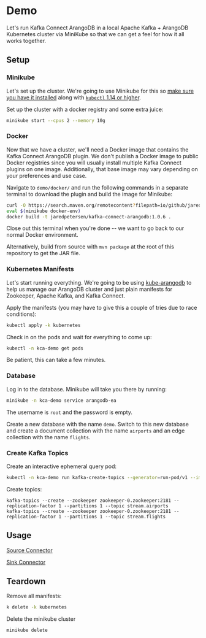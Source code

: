 # Demo
Let's run Kafka Connect ArangoDB in a local Apache Kafka + ArangoDB Kubernetes cluster via MiniKube so that we can get a feel for how it all works together.

## Setup
### Minikube
Let's set up the cluster. We're going to use Minikube for this so [make sure you have it installed](https://minikube.sigs.k8s.io/docs/start/) along with [`kubectl` 1.14 or higher](https://kubernetes.io/docs/tasks/tools/install-kubectl/).

Set up the cluster with a docker registry and some extra juice:
```bash
minikube start --cpus 2 --memory 10g
```

### Docker
Now that we have a cluster, we'll need a Docker image that contains the Kafka Connect ArangoDB plugin. We don't publish a Docker image to public Docker registries since you will usually install multiple Kafka Connect plugins on one image. Additionally, that base image may vary depending on your preferences and use case.

Navigate to `demo/docker/` and run the following commands in a separate terminal to download the plugin and build the image for Minikube:
```bash
curl -O https://search.maven.org/remotecontent?filepath=io/github/jaredpetersen/kafka-connect-arangodb/1.0.6/kafka-connect-arangodb-1.0.6.jar
eval $(minikube docker-env)
docker build -t jaredpetersen/kafka-connect-arangodb:1.0.6 .
```

Close out this terminal when you're done -- we want to go back to our normal Docker environment.

Alternatively, build from source with `mvn package` at the root of this repository to get the JAR file.

### Kubernetes Manifests
Let's start running everything. We're going to be using [kube-arangodb](https://github.com/arangodb/kube-arangodb) to help us manage our ArangoDB cluster and just plain manifests for Zookeeper, Apache Kafka, and Kafka Connect.

Apply the manifests (you may have to give this a couple of tries due to race conditions):
```bash
kubectl apply -k kubernetes
```

Check in on the pods and wait for everything to come up:
```bash
kubectl -n kca-demo get pods
```

Be patient, this can take a few minutes.

### Database
Log in to the database. Minikube will take you there by running:
```bash
minikube -n kca-demo service arangodb-ea
```

The username is `root` and the password is empty.

Create a new database with the name `demo`. Switch to this new database and create a document collection with the name `airports` and an edge collection with the name `flights`.

### Create Kafka Topics
Create an interactive ephemeral query pod:
```bash
kubectl -n kca-demo run kafka-create-topics --generator=run-pod/v1 --image confluentinc/cp-kafka:5.4.0 -it --rm --command /bin/bash
```

Create topics:
```
kafka-topics --create --zookeeper zookeeper-0.zookeeper:2181 --replication-factor 1 --partitions 1 --topic stream.airports
kafka-topics --create --zookeeper zookeeper-0.zookeeper:2181 --replication-factor 1 --partitions 1 --topic stream.flights
```

## Usage
[Source Connector](SOURCE.md)

[Sink Connector](SINK.md)

## Teardown
Remove all manifests:
```bash
k delete -k kubernetes
```

Delete the minikube cluster
```bash
minikube delete
```

